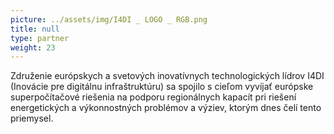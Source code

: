 ```yaml
---
picture: ../assets/img/I4DI _ LOGO _ RGB.png
title: null
type: partner
weight: 23
---
```


Združenie európskych a svetových inovatívnych technologických lídrov I4DI (Inovácie pre digitálnu infraštruktúru) sa spojilo s cieľom vyvíjať európske superpočítačové riešenia na podporu regionálnych kapacít pri riešení energetických a výkonnostných problémov a výziev, ktorým dnes čelí tento priemysel.